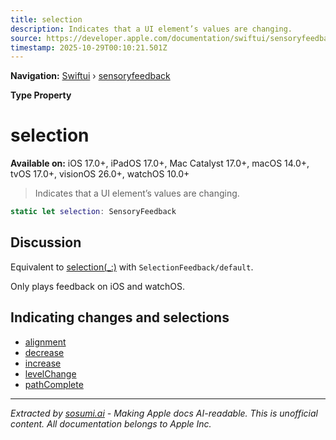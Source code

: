 ```yaml
---
title: selection
description: Indicates that a UI element’s values are changing.
source: https://developer.apple.com/documentation/swiftui/sensoryfeedback/selection
timestamp: 2025-10-29T00:10:21.501Z
---
```


**Navigation:** [Swiftui](/documentation/swiftui) › [sensoryfeedback](/documentation/swiftui/sensoryfeedback)

**Type Property**

# selection

**Available on:** iOS 17.0+, iPadOS 17.0+, Mac Catalyst 17.0+, macOS 14.0+, tvOS 17.0+, visionOS 26.0+, watchOS 10.0+

> Indicates that a UI element’s values are changing.

```swift
static let selection: SensoryFeedback
```

## Discussion

Equivalent to [selection(_:)](/documentation/swiftui/sensoryfeedback/selection(_:)) with `SelectionFeedback/default`.

Only plays feedback on iOS and watchOS.

## Indicating changes and selections

- [alignment](/documentation/swiftui/sensoryfeedback/alignment)
- [decrease](/documentation/swiftui/sensoryfeedback/decrease)
- [increase](/documentation/swiftui/sensoryfeedback/increase)
- [levelChange](/documentation/swiftui/sensoryfeedback/levelchange)
- [pathComplete](/documentation/swiftui/sensoryfeedback/pathcomplete)

---

*Extracted by [sosumi.ai](https://sosumi.ai) - Making Apple docs AI-readable.*
*This is unofficial content. All documentation belongs to Apple Inc.*
